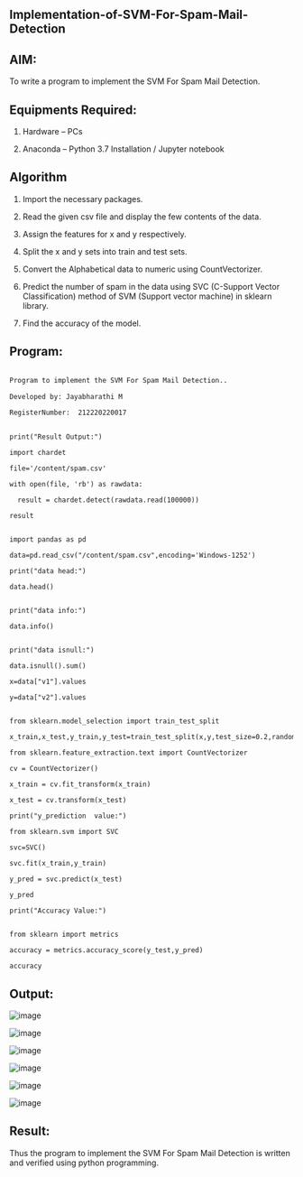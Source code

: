 ## Implementation-of-SVM-For-Spam-Mail-Detection

## AIM:

To write a program to implement the SVM For Spam Mail Detection.

## Equipments Required:

1. Hardware – PCs

2. Anaconda – Python 3.7 Installation / Jupyter notebook

## Algorithm

1. Import the necessary packages.  

2. Read the given csv file and display the few contents of the data.  

3. Assign the features for x and y respectively.  

4. Split the x and y sets into train and test sets.  

5. Convert the Alphabetical data to numeric using CountVectorizer.  

6. Predict the number of spam in the data using SVC (C-Support Vector Classification) method of SVM (Support vector machine) in sklearn library.  

7. Find the accuracy of the model.  

## Program:

```txt

Program to implement the SVM For Spam Mail Detection..

Developed by: Jayabharathi M

RegisterNumber:  212220220017

```

```py3

print("Result Output:")

import chardet 

file='/content/spam.csv'

with open(file, 'rb') as rawdata:

  result = chardet.detect(rawdata.read(100000))

result

```

```py3

import pandas as pd

data=pd.read_csv("/content/spam.csv",encoding='Windows-1252')

print("data head:")

data.head()

```

```py3

print("data info:")

data.info()

```

```py3

print("data isnull:")

data.isnull().sum()

x=data["v1"].values

y=data["v2"].values

```

```py3

from sklearn.model_selection import train_test_split

x_train,x_test,y_train,y_test=train_test_split(x,y,test_size=0.2,random_state=0)

from sklearn.feature_extraction.text import CountVectorizer

cv = CountVectorizer()

x_train = cv.fit_transform(x_train)

x_test = cv.transform(x_test)

print("y_prediction  value:")

from sklearn.svm import SVC

svc=SVC()

svc.fit(x_train,y_train)

y_pred = svc.predict(x_test)

y_pred

print("Accuracy Value:")

```

```py3

from sklearn import metrics

accuracy = metrics.accuracy_score(y_test,y_pred)

accuracy

```

## Output:

![image](https://github.com/Dhanush12022004/Implementation-of-SVM-For-Spam-Mail-Detection/assets/128135558/98d6402d-65d4-4322-8fa0-9d3dca2dc3e0)

![image](https://github.com/Dhanush12022004/Implementation-of-SVM-For-Spam-Mail-Detection/assets/128135558/cd750f0f-c118-448a-a4b7-b9e552cd7f48)

![image](https://github.com/Dhanush12022004/Implementation-of-SVM-For-Spam-Mail-Detection/assets/128135558/669425c1-ad85-4052-a5cf-22fccaf3e40c)

![image](https://github.com/Dhanush12022004/Implementation-of-SVM-For-Spam-Mail-Detection/assets/128135558/01826e8f-0504-4042-8b12-781c43f62bab)

![image](https://github.com/Dhanush12022004/Implementation-of-SVM-For-Spam-Mail-Detection/assets/128135558/af49926b-1c7c-43e2-9ddf-6621f0a2d3f0)

![image](https://github.com/Dhanush12022004/Implementation-of-SVM-For-Spam-Mail-Detection/assets/128135558/c3fa6109-f0c3-401a-a7fb-41f939df9ea4)

## Result:

Thus the program to implement the SVM For Spam Mail Detection is written and verified using python programming.
